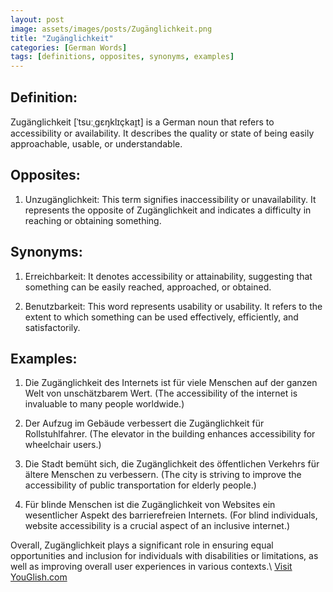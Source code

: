 ```yaml
---
layout: post
image: assets/images/posts/Zugänglichkeit.png
title: "Zugänglichkeit"
categories: [German Words]
tags: [definitions, opposites, synonyms, examples]
---
```


## Definition:

Zugänglichkeit [ˈtsuːˌɡɛŋklɪçkaɪ̯t] is a German noun that refers to accessibility or availability. It describes the quality or state of being easily approachable, usable, or understandable. 

## Opposites:

1. Unzugänglichkeit: This term signifies inaccessibility or unavailability. It represents the opposite of Zugänglichkeit and indicates a difficulty in reaching or obtaining something.

## Synonyms:

1. Erreichbarkeit: It denotes accessibility or attainability, suggesting that something can be easily reached, approached, or obtained.

2. Benutzbarkeit: This word represents usability or usability. It refers to the extent to which something can be used effectively, efficiently, and satisfactorily.

## Examples:

1. Die Zugänglichkeit des Internets ist für viele Menschen auf der ganzen Welt von unschätzbarem Wert. (The accessibility of the internet is invaluable to many people worldwide.)

2. Der Aufzug im Gebäude verbessert die Zugänglichkeit für Rollstuhlfahrer. (The elevator in the building enhances accessibility for wheelchair users.)

3. Die Stadt bemüht sich, die Zugänglichkeit des öffentlichen Verkehrs für ältere Menschen zu verbessern. (The city is striving to improve the accessibility of public transportation for elderly people.)

4. Für blinde Menschen ist die Zugänglichkeit von Websites ein wesentlicher Aspekt des barrierefreien Internets. (For blind individuals, website accessibility is a crucial aspect of an inclusive internet.)

Overall, Zugänglichkeit plays a significant role in ensuring equal opportunities and inclusion for individuals with disabilities or limitations, as well as improving overall user experiences in various contexts.\ <a id="yg-widget-0" class="youglish-widget" data-query="Zugänglichkeit" data-lang="german" data-components="8412" data-auto-start="0" data-bkg-color="theme_light" data-title="How%20to%20pronounce%20Zugänglichkeit%20in%20German"  rel="nofollow" href="https://youglish.com">Visit YouGlish.com</a><script async src="https://youglish.com/public/emb/widget.js" charset="utf-8"></script>